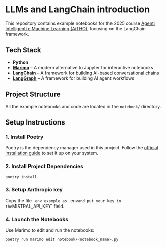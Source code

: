 # LLMs and LangChain introduction

This repository contains example notebooks for the 2025 course [Agenti Intelligenti e Machine Learning (AiTHO)](https://web.dmi.unict.it/it/corsi/l-31/agenti-intelligenti-e-machine-learning-aitho), focusing on the LangChain framework.

## Tech Stack

- **Python**
- **[Marimo](https://marimo.io/)** – A modern alternative to Jupyter for interactive notebooks
- **[LangChain](https://github.com/langchain-ai/langchain)** – A framework for building AI-based conversational chains
- **[LangGraph](https://github.com/langchain-ai/langgraph)** – A framework for building AI agent workflows

## Project Structure

All the example notebooks and code are located in the `notebook/` directory.

## Setup Instructions

### 1. Install Poetry

Poetry is the dependency manager used in this project. Follow the [official installation guide](https://python-poetry.org/docs/#installation) to set it up on your system.

### 2. Install Project Dependencies

```bash
poetry install
```

### 3. Setup Anthropic key

Copy the file `.env.example as `.env` and put your key in the `MISTRAL_API_KEY` field.

### 4. Launch the Notebooks
Use Marimo to edit and run the notebooks:

```bash
poetry run marimo edit notebook/<notebook_name>.py
```

